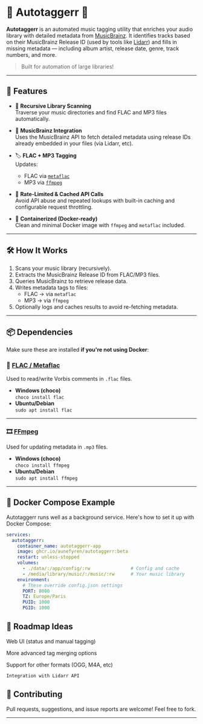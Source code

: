 # 🎵 Autotaggerr 🎵

**Autotaggerr** is an automated music tagging utility that enriches your audio library with detailed metadata from [MusicBrainz](https://musicbrainz.org/). It identifies tracks based on their MusicBrainz Release ID (used by tools like [Lidarr](https://lidarr.audio/)) and fills in missing metadata — including album artist, release date, genre, track numbers, and more.

> Built for automation of large libraries!

---

## 🚀 Features

- 📂 **Recursive Library Scanning**  
  Traverse your music directories and find FLAC and MP3 files automatically.

- 🧠 **MusicBrainz Integration**  
  Uses the MusicBrainz API to fetch detailed metadata using release IDs already embedded in your files (via Lidarr, etc).

- 🏷️ **FLAC + MP3 Tagging**  
  Updates:
  - FLAC via [`metaflac`](https://xiph.org/flac/)
  - MP3 via [`ffmpeg`](https://ffmpeg.org/)

- 🧠 **Rate-Limited & Cached API Calls**  
  Avoid API abuse and repeated lookups with built-in caching and configurable request throttling.

- 🐳 **Containerized (Docker-ready)**  
  Clean and minimal Docker image with `ffmpeg` and `metaflac` included.

---

## 🛠️ How It Works

1. Scans your music library (recursively).
2. Extracts the MusicBrainz Release ID from FLAC/MP3 files.
3. Queries MusicBrainz to retrieve release data.
4. Writes metadata tags to files:
   - FLAC → via `metaflac`
   - MP3 → via `ffmpeg`
5. Optionally logs and caches results to avoid re-fetching metadata.

---

## 📦 Dependencies

Make sure these are installed **if you're not using Docker**:

### 🔧 [FLAC / Metaflac](https://xiph.org/flac/download.html)

Used to read/write Vorbis comments in `.flac` files.

- **Windows (choco)**  
  `choco install flac`
- **Ubuntu/Debian**  
  `sudo apt install flac`

---

### 🎞 [FFmpeg](https://ffmpeg.org/)

Used for updating metadata in `.mp3` files.

- **Windows (choco)**  
  `choco install ffmpeg`
- **Ubuntu/Debian**  
  `sudo apt install ffmpeg`

---

## 🐳 Docker Compose Example

Autotaggerr runs well as a background service. Here's how to set it up with Docker Compose:

```yaml
services:
  autotaggerr:
    container_name: autotaggerr-app
    image: ghcr.io/aunefyren/autotaggerr:beta
    restart: unless-stopped
    volumes:
      - ./data/:/app/config/:rw               # Config and cache
      - /media/library/music/:/music/:rw      # Your music library
    environment:
      # These override config.json settings
      PORT: 8080
      TZ: Europe/Paris
      PUID: 1000
      PGID: 1000
```

## 🧠 Roadmap Ideas

Web UI (status and manual tagging)

More advanced tag merging options

Support for other formats (OGG, M4A, etc)

    Integration with Lidarr API

## 👋 Contributing

Pull requests, suggestions, and issue reports are welcome!
Feel free to fork.

---